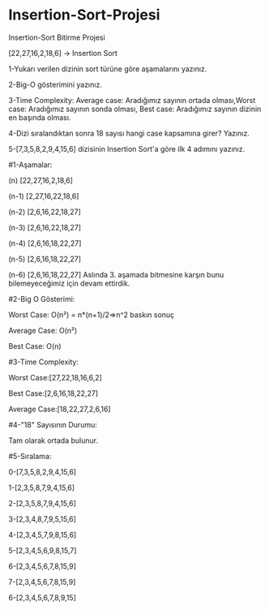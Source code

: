 # Insertion-Sort-Projesi
Insertion-Sort Bitirme Projesi

[22,27,16,2,18,6] -> Insertion Sort

1-Yukarı verilen dizinin sort türüne göre aşamalarını yazınız.

2-Big-O gösterimini yazınız.

3-Time Complexity: Average case: Aradığımız sayının ortada olması,Worst case: Aradığımız sayının sonda olması, Best case: Aradığımız sayının dizinin en başında olması.

4-Dizi sıralandıktan sonra 18 sayısı hangi case kapsamına girer? Yazınız.

5-[7,3,5,8,2,9,4,15,6] dizisinin Insertion Sort'a göre ilk 4 adımını yazınız.

#1-Aşamalar:

(n) [22,27,16,2,18,6]

(n-1) [2,27,16,22,18,6]

(n-2) [2,6,16,22,18,27]

(n-3) [2,6,16,22,18,27]

(n-4) [2,6,16,18,22,27]

(n-5) [2,6,16,18,22,27]

(n-6) [2,6,16,18,22,27] Aslında 3. aşamada bitmesine karşın bunu bilemeyeceğimiz için devam ettirdik.

#2-Big O Gösterimi:

Worst Case: O(n²) = n*(n+1)/2=>n^2 baskın sonuç

Average Case: O(n²)

Best Case: O(n)

#3-Time Complexity:

Worst Case:[27,22,18,16,6,2]

Best Case:[2,6,16,18,22,27]

Average Case:[18,22,27,2,6,16]

#4-"18" Sayısının Durumu:

Tam olarak ortada bulunur.

#5-Sıralama:

0-[7,3,5,8,2,9,4,15,6]

1-[2,3,5,8,7,9,4,15,6]

2-[2,3,5,8,7,9,4,15,6]

3-[2,3,4,8,7,9,5,15,6]

4-[2,3,4,5,7,9,8,15,6]

5-[2,3,4,5,6,9,8,15,7]

6-[2,3,4,5,6,7,8,15,9]

7-[2,3,4,5,6,7,8,15,9]

6-[2,3,4,5,6,7,8,9,15]
